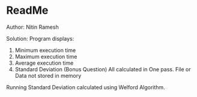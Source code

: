 # ReadMe
Author: Nitin Ramesh

Solution: 
Program displays:
1) Minimum execution time
2) Maximum execution time
3) Average execution time 
4) Standard Deviation (Bonus Question)
All calculated in One pass. File or Data not stored in memory

Running Standard Deviation calculated using Welford Algorithm. 


